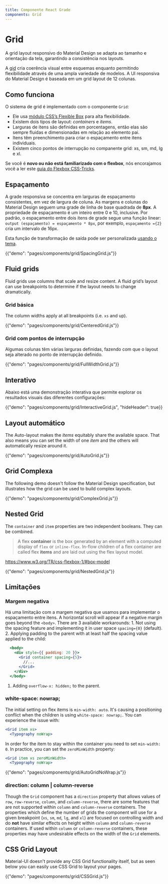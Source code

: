```yaml
---
title: Componente React Grade
components: Grid
---
```


# Grid

<p class="description">A grid layout responsivo do Material Design se adapta ao tamanho e orientação da tela, garantindo a consistência nos layouts.</p>

A [gid](https://material.io/design/layout/responsive-layout-grid.html) cria coerência visual entre esquemas enquanto permitindo flexibilidade através de uma ampla variedade de modelos. A UI responsiva do Material Design é baseada em um grid layout de 12 colunas.

## Como funciona

O sistema de grid é implementado com o componente `Grid`:

- Ele usa [módulo CSS’s Flexible Box](https://www.w3.org/TR/css-flexbox-1/) para alta flexibilidade.
- Existem dois tipos de layout: *containers* e *items*.
- Larguras de itens são definidas em porcentagens, então elas são sempre fluidas e dimensionadas em relação ao elemento pai.
- Itens têm preenchimento para criar o espaçamento entre itens individuais.
- Existem cinco pontos de interrupção no companente grid: xs, sm, md, lg e xl.

Se você é **novo ou não está familiarizado com o flexbox**, nós encorajamos você a ler este [guia do Flexbox CSS-Tricks](https://css-tricks.com/snippets/css/a-guide-to-flexbox/).

## Espaçamento

A grade responsiva se concentra em larguras de espaçamento consistentes, em vez de largura de coluna. As margens e colunas do Material Design seguem uma grade de linha de base quadrada de **8px**. A propriedade de espaçamento é um inteiro entre 0 e 10, inclusive. Por padrão, o espaçamento entre dois itens de grade segue uma função linear: `output (espaçamento) = espaçamento * 8px`, por exemplo, `espaçamento ={2}` cria um intervalo de 16px.

Esta função de transformação de saída pode ser personalizada [usando o tema](/customization/spacing/).

{{"demo": "pages/components/grid/SpacingGrid.js"}}

## Fluid grids

Fluid grids use columns that scale and resize content. A fluid grid’s layout can use breakpoints to determine if the layout needs to change dramatically.

### Grid básica

The column widths apply at all breakpoints (i.e. `xs` and up).

{{"demo": "pages/components/grid/CenteredGrid.js"}}

### Grid com pontos de interrupção

Algumas colunas têm várias larguras definidas, fazendo com que o layout seja alterado no ponto de interrupção definido.

{{"demo": "pages/components/grid/FullWidthGrid.js"}}

## Interativo

Abaixo está uma demonstração interativa que permite explorar os resultados visuais das diferentes configurações:

{{"demo": "pages/components/grid/InteractiveGrid.js", "hideHeader": true}}

## Layout automático

The Auto-layout makes the *items* equitably share the available space. That also means you can set the width of one *item* and the others will automatically resize around it.

{{"demo": "pages/components/grid/AutoGrid.js"}}

## Grid Complexa

The following demo doesn't follow the Material Design specification, but illustrates how the grid can be used to build complex layouts.

{{"demo": "pages/components/grid/ComplexGrid.js"}}

## Nested Grid

The `container` and `item` properties are two independent booleans. They can be combined.

> A flex **container** is the box generated by an element with a computed display of `flex` or `inline-flex`. In-flow children of a flex container are called flex **items** and are laid out using the flex layout model.

https://www.w3.org/TR/css-flexbox-1/#box-model

{{"demo": "pages/components/grid/NestedGrid.js"}}

## Limitações

### Margem negativa

Há uma limitação com a margem negativa que usamos para implementar o espaçamento entre itens. A horizontal scroll will appear if a negative margin goes beyond the `<body>`. There are 3 available workarounds: 1. Not using the spacing feature and implementing it in user space `spacing={0}` (default). 2. Applying padding to the parent with at least half the spacing value applied to the child:

```jsx
  <body>
    <div style={{ padding: 20 }}>
      <Grid container spacing={5}>
        //...
      </Grid>
    </div>
  </body>
```

1. Adding `overflow-x: hidden;` to the parent.

### white-space: nowrap;

The initial setting on flex items is `min-width: auto`. It's causing a positioning conflict when the children is using `white-space: nowrap;`. You can experience the issue with:

```jsx
<Grid item xs>
  <Typography noWrap>
```

In order for the item to stay within the container you need to set `min-width: 0`. In practice, you can set the `zeroMinWidth` property:

```jsx
<Grid item xs zeroMinWidth>
  <Typography noWrap>
```

{{"demo": "pages/components/grid/AutoGridNoWrap.js"}}

### direction: column | column-reverse

Though the `Grid` component has a `direction` property that allows values of `row`, `row-reverse`, `column`, and `column-reverse`, there are some features that are not supported within `column` and `column-reverse` containers. The properties which define the number of grids the component will use for a given breakpoint (`xs`, `sm`, `md`, `lg`, and `xl`) are focused on controlling width and do **not** have similar effects on height within `column` and `column-reverse` containers. If used within `column` or `column-reverse` containers, these properties may have undesirable effects on the width of the `Grid` elements.

## CSS Grid Layout

Material-UI doesn't provide any CSS Grid functionality itself, but as seen below you can easily use CSS Grid to layout your pages.

{{"demo": "pages/components/grid/CSSGrid.js"}}